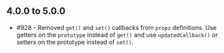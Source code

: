 ## 4.0.0 to 5.0.0

- #928 - Removed `get()` and `set()` callbacks from `props` definitions. Use getters on the `prototype` instead of `get()` and use `updatedCallback()` or setters on the prototype instead of `set()`.
